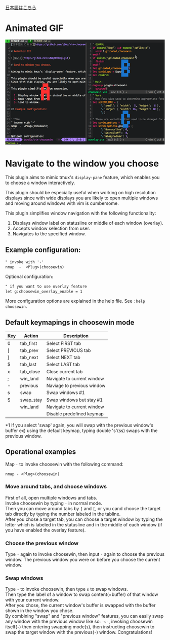 [日本語はこちら](https://github.com/t9md/vim-choosewin/blob/master/README-JP.md)

# Animated GIF

![gif](https://raw.githubusercontent.com/t9md/t9md/1675510eaa1b789aeffbc49c1ae3b1e8e7dceabe/img/vim-choosewin.gif)

# Navigate to the window you choose

This plugin aims to mimic tmux's `display-pane` feature, which enables you to choose a window interactively.

This plugin should be especially useful when working on high resolution displays since with wide displays you are likely to open multiple windows and moving around windows with vim is cumbersome.

This plugin simplifies window navigation with the following functionality:

  1. Displays window label on statusline or middle of each window (overlay).
  2. Accepts window selection from user.
  3. Navigates to the specified window.

## Example configuration:

```Vim
" invoke with '-'
nmap  -  <Plug>(choosewin)
```

Optional configuration:

```vim
" if you want to use overlay feature
let g:choosewin_overlay_enable = 1
```

More configuration options are explained in the help file. See `:help choosewin`.

## Default keymapings in choosewin mode

| Key  | Action     | Description                   |
| ---- | ---------- | ----------------------------- |
| 0    | tab_first  | Select FIRST    tab           |
| [    | tab_prev   | Select PREVIOUS tab           |
| ]    | tab_next   | Select NEXT     tab           |
| $    | tab_last   | Select LAST     tab           |
| x    | tab_close  | Close current tab             |
| ;    | win_land   | Navigate to current window    |
| -    | previous   | Naviage to previous window    |
| s    | swap       | Swap windows               #1 |
| S    | swap_stay  | Swap windows but stay      #1 |
| <CR> | win_land   | Navigate to current window    |
|      | <NOP>      | Disable predefined keymap     |

*1 If you select 'swap' again, you will swap with the previous window's buffer ex) using the default keymap, typing double 's'(ss) swaps with the previous window.

## Operational examples

Map `-` to invoke choosewin with the following command:

```Vim
nmap - <Plug>(choosewin)
```

### Move around tabs, and choose windows

First of all, open multiple windows and tabs.  
Invoke choosewin by typing `-` in normal mode.  
Then you can move around tabs by `]` and `[`, or you cand choose the target tab directly by typing the number labeled in the tabline.  
After you chose a target tab, you can choose a target window by typing the letter which is labeled in the statusline and in the middle of each window (if you have enabled the overlay feature).  

### Choose the previous window

Type `-` again to invoke choosewin, then input `-` again to choose the previous window. The previous window you were on before you choose the current window.  

### Swap windows

Type `-` to invoke choosewin, then type `s` to swap windows.  
Then type the label of a window to swap content(=buffer) of that window with your current window.  
After you chose, the current window's buffer is swapped with the buffer shown in the window you chose.  
By combining "swap" and "previous window" features, you can easily swap any window with the previous window like so: `-s-`, invoking choosewin itself(`-`) then entering swapping mode(`s`), then instructing choosewin to swap the target window with the previous(`-`) window. Congratulations!  
